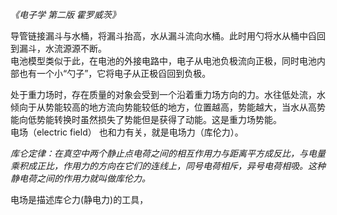 *《电子学 第二版 霍罗威茨》*  


导管链接漏斗与水桶，将漏斗抬高，水从漏斗流向水桶。此时用勺将水从桶中舀回到漏斗，水流源源不断。  
电池模型类似于此，在电池的外接电路中，电子从电池负极流向正极，同时电池内部也有一个小“勺子”，它将电子从正极舀回到负极。  

处于重力场时，存在质量的对象会受到一个沿着重力场方向的力。水往低处流，水倾向于从势能较高的地方流向势能较低的地方，位置越高，势能越大，当水从高势能向低势能转换时虽然损失了势能但是获得了动能。这是重力场势能。   
电场（electric field） 也和力有关，就是电场力（库伦力）。    

*库仑定律：在真空中两个静止点电荷之间的相互作用力与距离平方成反比，与电量乘积成正比，作用力的方向在它们的连线上，同号电荷相斥，异号电荷相吸。这种静电荷之间的作用力就叫做库伦力。*

电场是描述库仑力(静电力)的工具，
